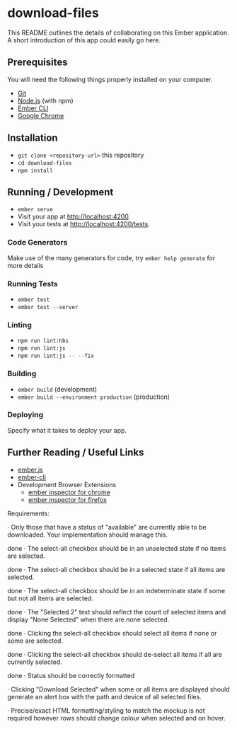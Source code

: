 # download-files

This README outlines the details of collaborating on this Ember application.
A short introduction of this app could easily go here.

## Prerequisites

You will need the following things properly installed on your computer.

- [Git](https://git-scm.com/)
- [Node.js](https://nodejs.org/) (with npm)
- [Ember CLI](https://ember-cli.com/)
- [Google Chrome](https://google.com/chrome/)

## Installation

- `git clone <repository-url>` this repository
- `cd download-files`
- `npm install`

## Running / Development

- `ember serve`
- Visit your app at [http://localhost:4200](http://localhost:4200).
- Visit your tests at [http://localhost:4200/tests](http://localhost:4200/tests).

### Code Generators

Make use of the many generators for code, try `ember help generate` for more details

### Running Tests

- `ember test`
- `ember test --server`

### Linting

- `npm run lint:hbs`
- `npm run lint:js`
- `npm run lint:js -- --fix`

### Building

- `ember build` (development)
- `ember build --environment production` (production)

### Deploying

Specify what it takes to deploy your app.

## Further Reading / Useful Links

- [ember.js](https://emberjs.com/)
- [ember-cli](https://ember-cli.com/)
- Development Browser Extensions
  - [ember inspector for chrome](https://chrome.google.com/webstore/detail/ember-inspector/bmdblncegkenkacieihfhpjfppoconhi)
  - [ember inspector for firefox](https://addons.mozilla.org/en-US/firefox/addon/ember-inspector/)

Requirements:

· Only those that have a status of "available" are currently able to be downloaded. Your implementation should manage this.

done · The select-all checkbox should be in an unselected state if no items are selected.

done · The select-all checkbox should be in a selected state if all items are selected.

done · The select-all checkbox should be in an indeterminate state if some but not all items are selected.

done · The "Selected 2" text should reflect the count of selected items and display "None Selected" when there are none selected.

done · Clicking the select-all checkbox should select all items if none or some are selected.

done · Clicking the select-all checkbox should de-select all items if all are currently selected.

done · Status should be correctly formatted

· Clicking "Download Selected" when some or all items are displayed should generate an alert box with the path and device of all selected files.

· Precise/exact HTML formatting/styling to match the mockup is not required however rows should change colour when selected and on hover.
